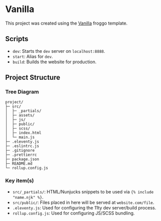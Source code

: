 # Vanilla

This project was created using the [Vanilla](https://github.com/froggo-templates/vanilla) froggo template.

## Scripts

+ `dev`: Starts the `dev` server on `localhost:8888`.
+ `start`: Alias for `dev`.
+ `build`: Builds the website for production.

## Project Structure

### Tree Diagram

```
project/
├─ src/
│  ├─ _partials/
│  ├─ assets/
│  ├─ js/
│  ├─ public/
│  ├─ scss/
│  ├─ index.html
│  └─ main.js
├─ .eleventy.js
├─ .eslintrc.js
├─ .gitignore
├─ .prettierrc
├─ package.json
├─ README.md
└─ rollup.config.js
```

### Key item(s)

+ `src/_partials/`: HTML/Nunjucks snippets to be used via `{% include "name.njk" %}`.
+ `src/public/`: Files placed in here will be served at `website.com/file`.
+ `.eleventy.js`: Used for configuring the 11ty dev server/build process.
+ `rollup.config.js`: Used for configuring JS/SCSS bundling.

